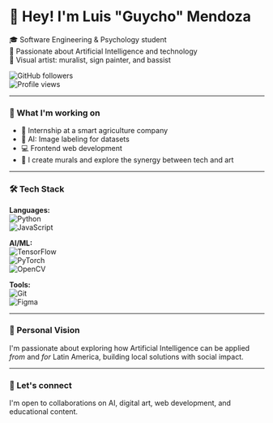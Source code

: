 # 👋 Hey! I'm Luis "Guycho" Mendoza

🎓 Software Engineering & Psychology student  
🧠 Passionate about Artificial Intelligence and technology  
🎨 Visual artist: muralist, sign painter, and bassist

![GitHub followers](https://img.shields.io/github/followers/guychomendoza?label=Follow&style=social)  
![Profile views](https://komarev.com/ghpvc/?username=guychomendoza&color=blueviolet)

---

### 🚀 What I'm working on

- 💼 Internship at a smart agriculture company  
- 🧠 AI: Image labeling for datasets  
- 💻 Frontend web development  
- 🎨 I create murals and explore the synergy between tech and art

---

### 🛠️ Tech Stack

**Languages:**  
![Python](https://img.shields.io/badge/-Python-333?logo=python&logoColor=yellow)  
![JavaScript](https://img.shields.io/badge/-JavaScript-333?logo=javascript)

**AI/ML:**  
![TensorFlow](https://img.shields.io/badge/-TensorFlow-333?logo=tensorflow)  
![PyTorch](https://img.shields.io/badge/-PyTorch-333?logo=pytorch)  
![OpenCV](https://img.shields.io/badge/-OpenCV-333?logo=opencv)

**Tools:**  
![Git](https://img.shields.io/badge/-Git-333?logo=git)  
![Figma](https://img.shields.io/badge/-Figma-333?logo=figma)

---

### 🌟 Personal Vision

I'm passionate about exploring how Artificial Intelligence can be applied *from* and *for* Latin America, building local solutions with social impact.

---

### 📢 Let's connect

I'm open to collaborations on AI, digital art, web development, and educational content.
